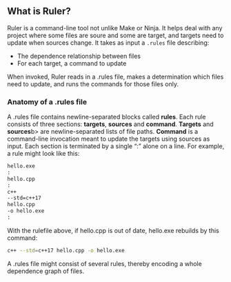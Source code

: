 ## What is Ruler?

Ruler is a command-line tool not unlike Make or Ninja.  It helps deal with any project where some files are soure and some are target, and targets need to update when sources change.  It takes as input a `.rules` file describing:

- The dependence relationship between files
- For each target, a command to update

When invoked, Ruler reads in a .rules file, makes a determination which files need to update, and runs the commands for those files only.


### Anatomy of a .rules file

A .rules file contains newline-separated blocks called <b>rules</b>.  Each rule consists of three sections: <b>targets</b>, <b>sources</b> and <b>command</b>.  <b>Targets</b> and <b>sources</b>b> are newline-separated lists of file paths.  <b>Command</b> is a command-line invocation meant to update the targets using sources as input.  Each section is terminated by a single “:” alone on a line.  For example, a rule might look like this:

```txt
hello.exe
:
hello.cpp
:
c++
--std=c++17
hello.cpp
-o hello.exe
:
```

With the rulefile above, if hello.cpp is out of date, hello.exe rebuilds by this command:

```sh
c++ --std=c++17 hello.cpp -o hello.exe
```

A .rules file might consist of several rules, thereby encoding a whole dependence graph of files.
